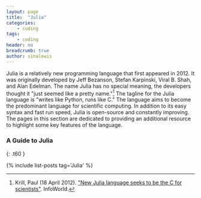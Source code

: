 ```yaml
---
layout: page
title:  "Julia"
categories:
    - coding
tags:
    - coding
header: no
breadcrumb: true
author: sinalewis
---
```


Julia is a relatively new programming language that first appeared in 2012. It was originally developed by Jeff Bezanson, Stefan Karpinski, Viral B. Shah, and Alan Edelman. The name Julia has no special meaning, the developers thought it "just seemed like a pretty name."[^1] The tagline for the Julia language is "writes like Python, runs like C." The language aims to become the predominant language for scientific computing. In addition to its easy syntax and fast run speed, Julia is open-source and constantly improving. The pages in this section are dedicated to providing an additional resource to highlight some key features of the language.


### A Guide to Julia
{: .t60 }

{% include list-posts tag='Julia' %}


[^1]: Krill, Paul (18 April 2012). ["New Julia language seeks to be the C for scientists"](https://www.infoworld.com/article/2616709/new-julia-language-seeks-to-be-the-c-for-scientists.html). InfoWorld.